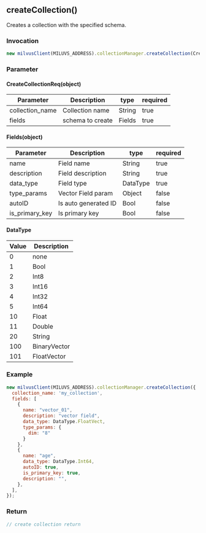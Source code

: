 ## createCollection()
Creates a collection with the specified schema.

### Invocation
```javascript
new milvusClient(MILUVS_ADDRESS).collectionManager.createCollection(CreateCollectionReq);
```

### Parameter
#### CreateCollectionReq(object)
| Parameter       | Description      | type   | required |
| --------------- | ---------------- | ------ | -------- |
| collection_name | Collection name  | String | true     |
| fields          | schema to create | Fields | true     |

#### Fields(object)
| Parameter      | Description          | type     | required |
| -------------- | -------------------- | -------- | -------- |
| name           | Field name           | String   | true     |
| description    | Field description    | String   | true     |
| data_type      | Field type           | DataType | true     |
| type_params    | Vector Field param   | Object   | false    |
| autoID         | Is auto generated ID | Bool     | false    |
| is_primary_key | Is primary key       | Bool     | false    |

#### DataType
| Value | Description  |
| ----- | ------------ |
| 0     | none         |
| 1     | Bool         |
| 2     | Int8         |
| 3     | Int16        |
| 4     | Int32        |
| 5     | Int64        |
| 10    | Float        |
| 11    | Double       |
| 20    | String       |
| 100   | BinaryVector |
| 101   | FloatVector  |

### Example
```javascript
new milvusClient(MILUVS_ADDRESS).collectionManager.createCollection({
  collection_name: 'my_collection',
  fields: [
    {
      name: "vector_01",
      description: "vector field",
      data_type: DataType.FloatVect,
      type_params: {
        dim: "8"
      }
    },
    {
      name: "age",
      data_type: DataType.Int64,
      autoID: true,
      is_primary_key: true,
      description: "",
    },
  ],
});
```

### Return
```javascript
// create collection return
```
